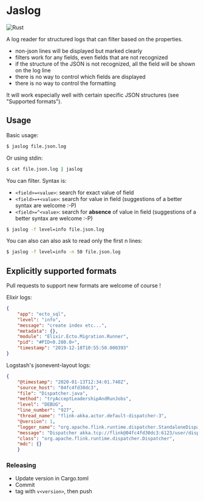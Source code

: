 # Jaslog

![Rust](https://github.com/jbruggem/jaslog/workflows/Rust/badge.svg)

A log reader for structured logs that can filter based on the properties.

- non-json lines will be displayed but marked clearly
- filters work for any fields, even fields that are not recognized
- if the structure of the JSON is not recognized, all the field will be shown on the log line
- there is no way to control which fields are displayed
- there is no way to control the formatting

It will work especially well with certain specific JSON structures (see "Supported formats").

## Usage

Basic usage:

```sh
$ jaslog file.json.log
```

Or using stdin:

```sh
$ cat file.json.log | jaslog
```

You can filter. Syntax is:

* `<field>=<value>`: search for exact value of field
* `<field>=+<value>`: search for value in field (suggestions of a better syntax are welcome :-P)
* `<field>=^<value>`: search for **absence** of value in field (suggestions of a better syntax are welcome :-P)

```sh
$ jaslog -f level=info file.json.log
```

You can also can also ask to read only the first n lines:


```sh
$ jaslog -f level=info -n 50 file.json.log
```

## Explicitly supported formats

Pull requests to support new formats are welcome of course !

Elixir logs:

```json
{
    "app": "ecto_sql",
    "level": "info",
    "message": "create index etc...",
    "metadata": {},
    "module": "Elixir.Ecto.Migration.Runner",
    "pid": "#PID<0.280.0>",
    "timestamp": "2019-12-18T10:55:50.000393"
}
```

Logstash's jsonevent-layout logs:

```json
{
    "@timestamp": "2020-01-13T12:34:01.740Z",
    "source_host": "04fc4fd30dc3",
    "file": "Dispatcher.java",
    "method": "tryAcceptLeadershipAndRunJobs",
    "level": "DEBUG",
    "line_number": "927",
    "thread_name": "flink-akka.actor.default-dispatcher-3",
    "@version": 1,
    "logger_name": "org.apache.flink.runtime.dispatcher.StandaloneDispatcher",
    "message": "Dispatcher akka.tcp://flink@04fc4fd30dc3:6123/user/dispatcher accepted leadership with fencing token 00000000000000000000000000000000. Start recovered jobs.",
    "class": "org.apache.flink.runtime.dispatcher.Dispatcher",
    "mdc": {}
    }
```

### Releasing

* Update version in Cargo.toml
* Commit
* tag with `v<version>`, then push
